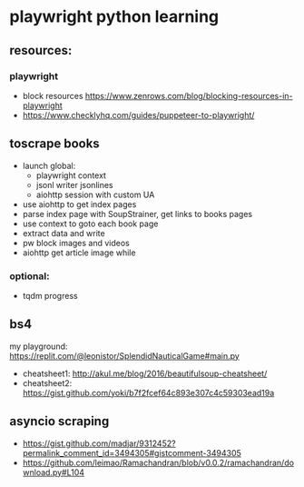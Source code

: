 # playwright python learning

## resources:


### playwright

- block resources https://www.zenrows.com/blog/blocking-resources-in-playwright
- https://www.checklyhq.com/guides/puppeteer-to-playwright/

## toscrape books

- launch global:
    * playwright context
    * jsonl writer jsonlines
    * aiohttp session with custom UA
- use aiohttp to get index pages
- parse index page with SoupStrainer, get links to books pages
- use context to goto each book page
- extract data and write
- pw block images and videos
- aiohttp get article image while


### optional:

- tqdm progress

## bs4

my playground: https://replit.com/@leonistor/SplendidNauticalGame#main.py

- cheatsheet1: http://akul.me/blog/2016/beautifulsoup-cheatsheet/
- cheatsheet2: https://gist.github.com/yoki/b7f2fcef64c893e307c4c59303ead19a

## asyncio scraping

-  https://gist.github.com/madjar/9312452?permalink_comment_id=3494305#gistcomment-3494305
- https://github.com/leimao/Ramachandran/blob/v0.0.2/ramachandran/download.py#L104
